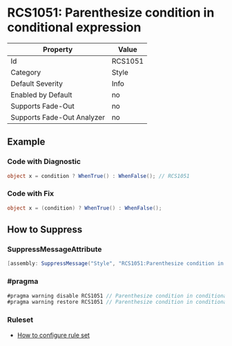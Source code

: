 # RCS1051: Parenthesize condition in conditional expression

Property | Value
--- | ---
Id|RCS1051
Category|Style
Default Severity|Info
Enabled by Default|no
Supports Fade\-Out|no
Supports Fade\-Out Analyzer|no

## Example

### Code with Diagnostic

```csharp
object x = condition ? WhenTrue() : WhenFalse(); // RCS1051
```

### Code with Fix

```csharp
object x = (condition) ? WhenTrue() : WhenFalse();
```

## How to Suppress

### SuppressMessageAttribute

```csharp
[assembly: SuppressMessage("Style", "RCS1051:Parenthesize condition in conditional expression.", Justification = "<Pending>")]
```

### \#pragma

```csharp
#pragma warning disable RCS1051 // Parenthesize condition in conditional expression.
#pragma warning restore RCS1051 // Parenthesize condition in conditional expression.
```

### Ruleset

* [How to configure rule set](../HowToConfigureAnalyzers.md)
